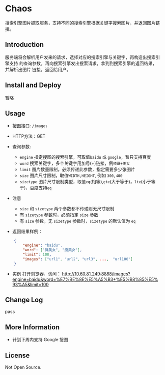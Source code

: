 # Chaos
搜索引擎图片抓取服务，支持不同的搜索引擎根据关键字搜索图片，并返回图片链接。

## Introduction
服务端将会解析用户发来的请求，选择对应的搜索引擎与关键字，再构造出搜索引擎支持
的查询参数，再向搜索引擎发出搜索请求，拿到到搜索引擎的返回结果，并解析出图片
链接，返回给用户。

## Install and Deploy
暂略

## Usage
* 搜图接口: `/images`
* HTTP方法：GET
* 查询参数:
    - `engine` 指定搜图的搜索引擎，可取值`baidu` 或 `google`，暂只支持百度
    - `word` 搜索关键字，多个关键字用加号(+)链接，例`帅哥+美女`
    - `limit` 图片数量限制，必须传递此参数，指定需要多少张图片
    - `size` 图片尺寸限制，取值`WIDTH,HEIGHT`, 例如 `300,400`
    - `sizetype` 图片尺寸限制类型，取值`eq`(相等),`gte`(大于等于)，`lte`(小于等于)，百度支持`eq`

* 注意
    - `size` 和 `sizetype` 两个参数都不传递则无尺寸限制
    - 有 `sizetype` 参数时，必须指定 `size` 参数
    - 有 `size` 参数，无 `sizetype` 参数时，`sizetype` 的默认值为 `eq`

* 返回结果样例：
```json
    {
        "engine": "baidu",
        "word": ["胖美女", "瘦美女"],
        "limit": 100,
        "images": ["url1", "url2", "url3", ...,  "url100"]
    }
```

* 实例
打开浏览器，访问：
http://10.60.81.249:8888/images?engine=baidu&word=%E7%BE%8E%E5%A5%B3+%E5%B8%85%E5%93%A5&limit=100

## Change Log
pass

## More Information
* 计划下周内支持 Google 搜图

## License
Not Open Source.
